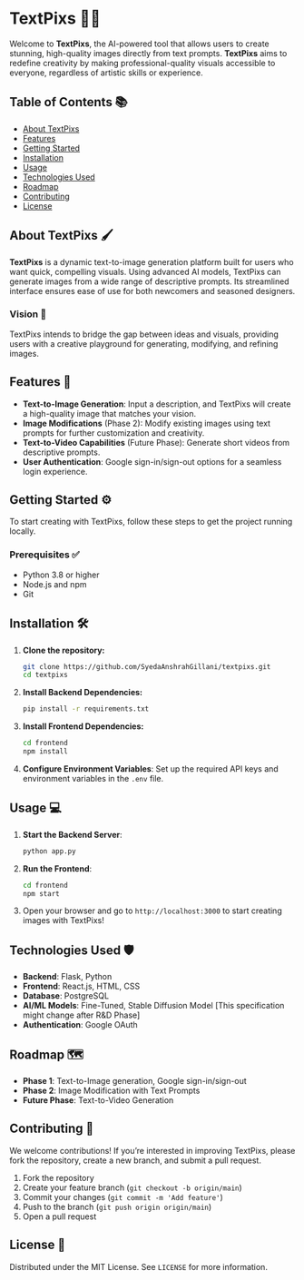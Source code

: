 # TextPixs 🎨✨

Welcome to **TextPixs**, the AI-powered tool that allows users to create stunning, high-quality images directly from text prompts. **TextPixs** aims to redefine creativity by making professional-quality visuals accessible to everyone, regardless of artistic skills or experience.

## Table of Contents 📚

- [About TextPixs](#about-textpixs)
- [Features](#features)
- [Getting Started](#getting-started)
- [Installation](#installation)
- [Usage](#usage)
- [Technologies Used](#technologies-used)
- [Roadmap](#roadmap)
- [Contributing](#contributing)
- [License](#license)

## About TextPixs 🖌️

**TextPixs** is a dynamic text-to-image generation platform built for users who want quick, compelling visuals. Using advanced AI models, TextPixs can generate images from a wide range of descriptive prompts. Its streamlined interface ensures ease of use for both newcomers and seasoned designers.

### Vision 🌟

TextPixs intends to bridge the gap between ideas and visuals, providing users with a creative playground for generating, modifying, and refining images.

## Features 🚀

- **Text-to-Image Generation**: Input a description, and TextPixs will create a high-quality image that matches your vision.
- **Image Modifications** (Phase 2): Modify existing images using text prompts for further customization and creativity.
- **Text-to-Video Capabilities** (Future Phase): Generate short videos from descriptive prompts.
- **User Authentication**: Google sign-in/sign-out options for a seamless login experience.

## Getting Started ⚙️

To start creating with TextPixs, follow these steps to get the project running locally.

### Prerequisites ✅

- Python 3.8 or higher
- Node.js and npm
- Git

## Installation 🛠️

1. **Clone the repository:**

   ```bash
   git clone https://github.com/SyedaAnshrahGillani/textpixs.git
   cd textpixs
   ```

2. **Install Backend Dependencies:**

   ```bash
   pip install -r requirements.txt
   ```

3. **Install Frontend Dependencies:**

   ```bash
   cd frontend
   npm install
   ```

4. **Configure Environment Variables**:
   Set up the required API keys and environment variables in the `.env` file.

## Usage 💻

1. **Start the Backend Server**:

   ```bash
   python app.py
   ```

2. **Run the Frontend**:

   ```bash
   cd frontend
   npm start
   ```

3. Open your browser and go to `http://localhost:3000` to start creating images with TextPixs!

## Technologies Used 🛡️

- **Backend**: Flask, Python
- **Frontend**: React.js, HTML, CSS
- **Database**: PostgreSQL
- **AI/ML Models**: Fine-Tuned, Stable Diffusion Model [This specification might change after R&D Phase]
- **Authentication**: Google OAuth

## Roadmap 🗺️

- **Phase 1**: Text-to-Image generation, Google sign-in/sign-out
- **Phase 2**: Image Modification with Text Prompts
- **Future Phase**: Text-to-Video Generation

## Contributing 🤝

We welcome contributions! If you’re interested in improving TextPixs, please fork the repository, create a new branch, and submit a pull request. 

1. Fork the repository
2. Create your feature branch (`git checkout -b origin/main`)
3. Commit your changes (`git commit -m 'Add feature'`)
4. Push to the branch (`git push origin origin/main`)
5. Open a pull request

## License 📜

Distributed under the MIT License. See `LICENSE` for more information.
